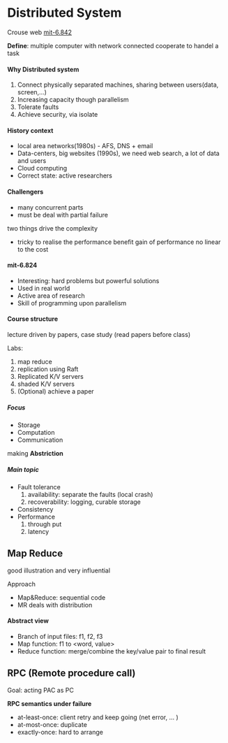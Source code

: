 # Distributed System

Crouse web [mit-6.842](https://pdos.csail.mit.edu/6.824/)

**Define**: multiple computer with network connected cooperate to handel a task

#### Why Distributed system

1. Connect physically separated machines, sharing between users(data, screen,...)
2. Increasing capacity though parallelism
3. Tolerate faults
4. Achieve security, via isolate

#### History context

- local area networks(1980s) - AFS, DNS + email
- Data-centers, big websites (1990s), we need web search, a lot of data and users
- Cloud computing 
- Correct state: active researchers

#### Challengers

- many concurrent parts
- must be deal with partial failure

two things drive the complexity

- tricky to realise the performance benefit
    gain of performance no linear to the cost

#### mit-6.824

- Interesting: hard problems but powerful solutions
- Used in real world
- Active area of research
- Skill of programming upon parallelism

#### Course structure

lecture driven by papers, case study (read papers before class)

Labs:

1. map reduce
2. replication using Raft
3. Replicated K/V servers 
4. shaded K/V servers
5. (Optional) achieve a paper

##### Focus

- Storage
- Computation
- Communication

making **Abstriction**

##### Main topic

- Fault tolerance
    1. availability: separate the faults (local crash)
    2. recoverability: logging, curable storage
- Consistency
- Performance
    1. through put
    2. latency

## Map Reduce

good illustration and very influential

Approach
- Map&Reduce: sequential code
- MR deals with distribution 

#### Abstract view

- Branch of input files: f1, f2, f3
- Map function: f1 to <word, value> 
- Reduce function: merge/combine the key/value pair to final result


## RPC (Remote procedure call)

Goal: acting PAC as PC

**RPC semantics under failure**

- at-least-once: client retry and keep going (net error, ... )
- at-most-once: duplicate
- exactly-once: hard to arrange


